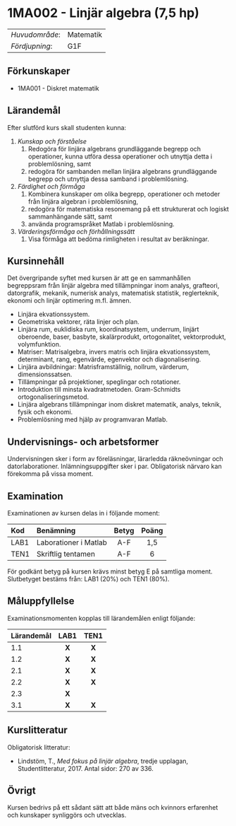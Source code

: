 # 1MA002 - Linjär algebra (7,5 hp)

|     |     |
| --- | --- | 
| *Huvudområde*: | Matematik | 
| *Fördjupning*: | G1F | 

## Förkunskaper

- 1MA001 - Diskret matematik

## Lärandemål

Efter slutförd kurs skall studenten kunna:

1. *Kunskap och förståelse*
    1. Redogöra för linjära algebrans grundläggande begrepp och operationer, kunna utföra dessa operationer och utnyttja detta i problemlösning, samt
    2. redogöra för sambanden mellan linjära algebrans grundläggande begrepp och utnyttja dessa samband i problemlösning.
2. *Färdighet och förmåga*
    1. Kombinera kunskaper om olika begrepp, operationer och metoder från linjära algebran i problemlösning,
    2. redogöra för matematiska resonemang på ett strukturerat och logiskt sammanhängande sätt, samt
    3. använda programspråket Matlab i problemlösning.
3. *Värderingsförmåga och förhållningssätt*
    1. Visa förmåga att bedöma rimligheten i resultat av beräkningar. 

## Kursinnehåll

Det övergripande syftet med kursen är att ge en sammanhållen begreppsram från linjär algebra med tillämpningar inom analys, grafteori, datorgrafik, mekanik, numerisk analys, matematisk statistik, reglerteknik, ekonomi och linjär optimering m.fl. ämnen.

- Linjära ekvationssystem. 
- Geometriska vektorer, räta linjer och plan.  
- Linjära rum, euklidiska rum, koordinatsystem, underrum, linjärt oberoende, baser, basbyte, skalärprodukt, ortogonalitet, vektorprodukt, volymfunktion. 
- Matriser: Matrisalgebra, invers matris och linjära ekvationssystem, determinant, rang, egenvärde, egenvektor och diagonalisering. 
- Linjära avbildningar: Matrisframställnig, nollrum, värderum, dimensionssatsen. 
- Tillämpningar på projektioner, speglingar och rotationer. 
- Introduktion till minsta kvadratmetoden. Gram-Schmidts ortogonaliseringsmetod. 
- Linjära algebrans tillämpningar inom diskret matematik, analys, teknik, fysik och ekonomi. 
- Problemlösning med hjälp av programvaran Matlab.

## Undervisnings- och arbetsformer

Undervisningen sker i form av föreläsningar, lärarledda räkneövningar och datorlaborationer. Inlämningsuppgifter sker i par. Obligatorisk närvaro kan förekomma på vissa moment.

## Examination
 
Examinationen av kursen delas in i följande moment:

| Kod  | Benämning                 | Betyg | Poäng |  
| :--- | :------------------------ | :---: | :---: |  
| LAB1 | Laborationer i Matlab     | A-F   | 1,5   |  
| TEN1 | Skriftlig tentamen        | A-F   | 6     |  

För godkänt betyg på kursen krävs minst betyg E på samtliga moment. Slutbetyget bestäms från: LAB1 (20%) och TEN1 (80%).

## Måluppfyllelse

Examinationsmomenten kopplas till lärandemålen enligt följande:

| Lärandemål | LAB1  | TEN1  |  
| :--------- | :---: | :---: |  
| 1.1        | **X** | **X** |  
| 1.2        | **X** | **X** |  
| 2.1        | **X** | **X** |  
| 2.2        | **X** | **X** |  
| 2.3        | **X** |       |  
| 3.1        | **X** | **X** |  

## Kurslitteratur

Obligatorisk litteratur: 

- Lindstöm, T., *Med fokus på linjär algebra*, tredje upplagan, Studentlitteratur, 2017. Antal sidor: 270 av 336.

## Övrigt

Kursen bedrivs på ett sådant sätt att både mäns och kvinnors erfarenhet och kunskaper synliggörs och utvecklas.

